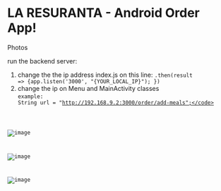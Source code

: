 # LA RESURANTA - Android Order App!

Photos
  
run the backend server:
  
  1. change the the ip address index.js on this line:
       <code>.then(result => {app.listen('3000', "{YOUR_LOCAL_IP}"); })</code>
  2. change the ip on Menu and MainActivity classes <br>
        <code>example:  String url = "http://192.168.9.2:3000/order/add-meals";</code>
 
 
 
  
  
![image](https://user-images.githubusercontent.com/48179479/157681228-8df15ff8-6c94-467e-a423-a18c867ee064.png)



![image](https://user-images.githubusercontent.com/48179479/157681270-8c2b1c21-992b-42ce-bb15-14914db4bf8b.png)
  
  
  
![image](https://user-images.githubusercontent.com/48179479/157681596-f23a68db-710e-4f12-adec-bc79fbc6b38f.png)


